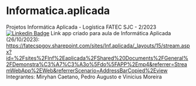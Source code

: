 # Informatica.aplicada
Projetos Informática Aplicada - Logística FATEC SJC - 2/2023
[![Linkedin Badge](https://img.shields.io/badge/Linkedin-blue?style=flat-square&logo=Linkedin&logoColor=white)](https://www.linkedin.com/in/miryhan-caetano)
Link app criado para aula de Informática Aplicada (26/10/2023): https://fatecspgov.sharepoint.com/sites/Inf.aplicada/_layouts/15/stream.aspx?id=%2Fsites%2FInf%2Eaplicada%2FShared%20Documents%2FGeneral%2FDemonstra%C3%A7%C3%A3o%5Fdo%5FAPP%2Emp4&referrer=StreamWebApp%2EWeb&referrerScenario=AddressBarCopied%2Eview
Integrantes: Miryhan Caetano, Pedro Augusto e Vinicius Moreira
